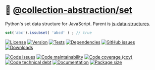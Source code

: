 :abcd:
[@collection-abstraction/set](https://collection-abstraction.github.io/set)
==

Python's set data structure for JavaScript. Parent is
[js-data-structures](https://github.com/make-github-pseudonymous-again/js-data-structures).

```js
set('abc').issubset( 'abcd' ) ; // true
```

[![License](https://img.shields.io/github/license/collection-abstraction/set.svg)](https://raw.githubusercontent.com/collection-abstraction/set/main/LICENSE)
[![Version](https://img.shields.io/npm/v/@collection-abstraction/set.svg)](https://www.npmjs.org/package/@collection-abstraction/set)
[![Tests](https://img.shields.io/github/workflow/status/collection-abstraction/set/ci?event=push&label=tests)](https://github.com/collection-abstraction/set/actions/workflows/ci.yml?query=branch:main)
[![Dependencies](https://img.shields.io/librariesio/github/collection-abstraction/set.svg)](https://github.com/collection-abstraction/set/network/dependencies)
[![GitHub issues](https://img.shields.io/github/issues/collection-abstraction/set.svg)](https://github.com/collection-abstraction/set/issues)
[![Downloads](https://img.shields.io/npm/dm/@collection-abstraction/set.svg)](https://www.npmjs.org/package/@collection-abstraction/set)

[![Code issues](https://img.shields.io/codeclimate/issues/collection-abstraction/set.svg)](https://codeclimate.com/github/collection-abstraction/set/issues)
[![Code maintainability](https://img.shields.io/codeclimate/maintainability/collection-abstraction/set.svg)](https://codeclimate.com/github/collection-abstraction/set/trends/churn)
[![Code coverage (cov)](https://img.shields.io/codecov/c/gh/collection-abstraction/set/main.svg)](https://codecov.io/gh/collection-abstraction/set)
[![Code technical debt](https://img.shields.io/codeclimate/tech-debt/collection-abstraction/set.svg)](https://codeclimate.com/github/collection-abstraction/set/trends/technical_debt)
[![Documentation](https://collection-abstraction.github.io/set/badge.svg)](https://collection-abstraction.github.io/set/source.html)
[![Package size](https://img.shields.io/bundlephobia/minzip/@collection-abstraction/set)](https://bundlephobia.com/result?p=@collection-abstraction/set)
